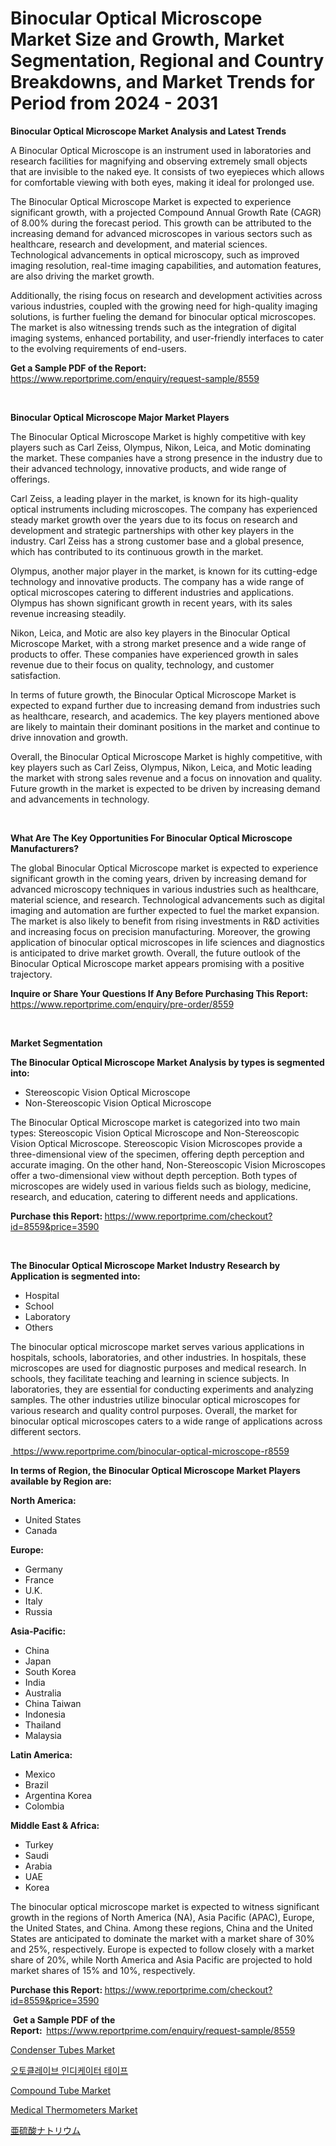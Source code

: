 <p><h1>Binocular Optical Microscope Market Size and Growth, Market Segmentation, Regional and Country Breakdowns, and Market Trends for Period from 2024 -  2031</h1></p><p><strong>Binocular Optical Microscope Market Analysis and Latest Trends</strong></p>
<p><p>A Binocular Optical Microscope is an instrument used in laboratories and research facilities for magnifying and observing extremely small objects that are invisible to the naked eye. It consists of two eyepieces which allows for comfortable viewing with both eyes, making it ideal for prolonged use.</p><p>The Binocular Optical Microscope Market is expected to experience significant growth, with a projected Compound Annual Growth Rate (CAGR) of 8.00% during the forecast period. This growth can be attributed to the increasing demand for advanced microscopes in various sectors such as healthcare, research and development, and material sciences. Technological advancements in optical microscopy, such as improved imaging resolution, real-time imaging capabilities, and automation features, are also driving the market growth.</p><p>Additionally, the rising focus on research and development activities across various industries, coupled with the growing need for high-quality imaging solutions, is further fueling the demand for binocular optical microscopes. The market is also witnessing trends such as the integration of digital imaging systems, enhanced portability, and user-friendly interfaces to cater to the evolving requirements of end-users.</p></p>
<p><strong>Get a Sample PDF of the Report:&nbsp;</strong> <a href="https://www.reportprime.com/enquiry/request-sample/8559">https://www.reportprime.com/enquiry/request-sample/8559</a></p>
<p>&nbsp;</p>
<p><strong>Binocular Optical Microscope Major Market Players</strong></p>
<p><p>The Binocular Optical Microscope Market is highly competitive with key players such as Carl Zeiss, Olympus, Nikon, Leica, and Motic dominating the market. These companies have a strong presence in the industry due to their advanced technology, innovative products, and wide range of offerings.</p><p>Carl Zeiss, a leading player in the market, is known for its high-quality optical instruments including microscopes. The company has experienced steady market growth over the years due to its focus on research and development and strategic partnerships with other key players in the industry. Carl Zeiss has a strong customer base and a global presence, which has contributed to its continuous growth in the market.</p><p>Olympus, another major player in the market, is known for its cutting-edge technology and innovative products. The company has a wide range of optical microscopes catering to different industries and applications. Olympus has shown significant growth in recent years, with its sales revenue increasing steadily.</p><p>Nikon, Leica, and Motic are also key players in the Binocular Optical Microscope Market, with a strong market presence and a wide range of products to offer. These companies have experienced growth in sales revenue due to their focus on quality, technology, and customer satisfaction.</p><p>In terms of future growth, the Binocular Optical Microscope Market is expected to expand further due to increasing demand from industries such as healthcare, research, and academics. The key players mentioned above are likely to maintain their dominant positions in the market and continue to drive innovation and growth.</p><p>Overall, the Binocular Optical Microscope Market is highly competitive, with key players such as Carl Zeiss, Olympus, Nikon, Leica, and Motic leading the market with strong sales revenue and a focus on innovation and quality. Future growth in the market is expected to be driven by increasing demand and advancements in technology.</p></p>
<p>&nbsp;</p>
<p><strong>What Are The Key Opportunities For Binocular Optical Microscope Manufacturers?</strong></p>
<p><p>The global Binocular Optical Microscope market is expected to experience significant growth in the coming years, driven by increasing demand for advanced microscopy techniques in various industries such as healthcare, material science, and research. Technological advancements such as digital imaging and automation are further expected to fuel the market expansion. The market is also likely to benefit from rising investments in R&D activities and increasing focus on precision manufacturing. Moreover, the growing application of binocular optical microscopes in life sciences and diagnostics is anticipated to drive market growth. Overall, the future outlook of the Binocular Optical Microscope market appears promising with a positive trajectory.</p></p>
<p><strong>Inquire or Share Your Questions If Any Before Purchasing This Report:</strong> <a href="https://www.reportprime.com/enquiry/pre-order/8559">https://www.reportprime.com/enquiry/pre-order/8559</a></p>
<p>&nbsp;</p>
<p><strong>Market Segmentation</strong></p>
<p><strong>The Binocular Optical Microscope Market Analysis by types is segmented into:</strong></p>
<p><ul><li>Stereoscopic Vision Optical Microscope</li><li>Non-Stereoscopic Vision Optical Microscope</li></ul></p>
<p><p>The Binocular Optical Microscope market is categorized into two main types: Stereoscopic Vision Optical Microscope and Non-Stereoscopic Vision Optical Microscope. Stereoscopic Vision Microscopes provide a three-dimensional view of the specimen, offering depth perception and accurate imaging. On the other hand, Non-Stereoscopic Vision Microscopes offer a two-dimensional view without depth perception. Both types of microscopes are widely used in various fields such as biology, medicine, research, and education, catering to different needs and applications.</p></p>
<p><strong>Purchase this Report:&nbsp;</strong><a href="https://www.reportprime.com/checkout?id=8559&price=3590">https://www.reportprime.com/checkout?id=8559&price=3590</a></p>
<p>&nbsp;</p>
<p><strong>The Binocular Optical Microscope Market Industry Research by Application is segmented into:</strong></p>
<p><ul><li>Hospital</li><li>School</li><li>Laboratory</li><li>Others</li></ul></p>
<p><p>The binocular optical microscope market serves various applications in hospitals, schools, laboratories, and other industries. In hospitals, these microscopes are used for diagnostic purposes and medical research. In schools, they facilitate teaching and learning in science subjects. In laboratories, they are essential for conducting experiments and analyzing samples. The other industries utilize binocular optical microscopes for various research and quality control purposes. Overall, the market for binocular optical microscopes caters to a wide range of applications across different sectors.</p></p>
<p><a href="https://www.reportprime.com/binocular-optical-microscope-r8559">&nbsp;https://www.reportprime.com/binocular-optical-microscope-r8559</a></p>
<p><strong>In terms of Region, the Binocular Optical Microscope Market Players available by Region are:</strong></p>
<p>
    <p> <strong> North America: </strong>
        <ul>
            <li>United States</li>
            <li>Canada</li>
        </ul>
        </p> 
    <p> <strong> Europe: </strong>
        <ul>
            <li>Germany</li>
            <li>France</li>
            <li>U.K.</li>
            <li>Italy</li>
            <li>Russia</li>
        </ul>
        </p> 
    <p> <strong> Asia-Pacific: </strong>
        <ul>
            <li>China</li>
            <li>Japan</li>
            <li>South Korea</li>
            <li>India</li>
            <li>Australia</li>
            <li>China Taiwan</li>
            <li>Indonesia</li>
            <li>Thailand</li>
            <li>Malaysia</li>
        </ul>
        </p> 
    <p> <strong> Latin America: </strong>
        <ul>
            <li>Mexico</li>
            <li>Brazil</li>
            <li>Argentina Korea</li>
            <li>Colombia</li>
        </ul>
        </p> 
    <p> <strong> Middle East & Africa: </strong>
        <ul>
            <li>Turkey</li>
            <li>Saudi</li>
            <li>Arabia</li>
            <li>UAE</li>
            <li>Korea</li>
        </ul>
    </p>
    </p>
<p><p>The binocular optical microscope market is expected to witness significant growth in the regions of North America (NA), Asia Pacific (APAC), Europe, the United States, and China. Among these regions, China and the United States are anticipated to dominate the market with a market share of 30% and 25%, respectively. Europe is expected to follow closely with a market share of 20%, while North America and Asia Pacific are projected to hold market shares of 15% and 10%, respectively.</p></p>
<p><strong>Purchase this Report: </strong><a href="https://www.reportprime.com/checkout?id=8559&price=3590">https://www.reportprime.com/checkout?id=8559&price=3590</a></p>
<p>&nbsp;<strong>Get a Sample PDF of the Report:&nbsp;&nbsp;</strong><a href="https://www.reportprime.com/enquiry/request-sample/8559">https://www.reportprime.com/enquiry/request-sample/8559</a></p>
<p><strong></strong></p>
<p><p><a href="https://issuu.com/reportprime-2/docs/condenser-tubes-market-size-2030.pptx">Condenser Tubes Market</a></p><p><a href="https://github.com/PercyHagernes9778/Market-Research-Report-List-1/blob/main/211211521023.md">오토클레이브 인디케이터 테이프</a></p><p><a href="https://issuu.com/reportprime-2/docs/compound-tube-market-size-2030.pptx">Compound Tube Market</a></p><p><a href="https://github.com/josesg55/Market-Research-Report-List-2/blob/main/medical-thermometers-market.md">Medical Thermometers Market</a></p><p><a href="https://github.com/xtkhtofdt934839/Market-Research-Report-List-1/blob/main/185745722984.md">亜硫酸ナトリウム</a></p></p>